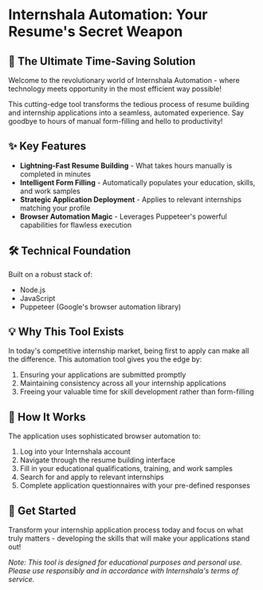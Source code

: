 # Internshala Automation: Your Resume's Secret Weapon

## 🚀 The Ultimate Time-Saving Solution

Welcome to the revolutionary world of Internshala Automation - where technology meets opportunity in the most efficient way possible!

This cutting-edge tool transforms the tedious process of resume building and internship applications into a seamless, automated experience. Say goodbye to hours of manual form-filling and hello to productivity!

## ✨ Key Features

* **Lightning-Fast Resume Building** - What takes hours manually is completed in minutes
* **Intelligent Form Filling** - Automatically populates your education, skills, and work samples
* **Strategic Application Deployment** - Applies to relevant internships matching your profile
* **Browser Automation Magic** - Leverages Puppeteer's powerful capabilities for flawless execution

## 🛠️ Technical Foundation

Built on a robust stack of:
* Node.js
* JavaScript
* Puppeteer (Google's browser automation library)

## 💡 Why This Tool Exists

In today's competitive internship market, being first to apply can make all the difference. This automation tool gives you the edge by:

1. Ensuring your applications are submitted promptly
2. Maintaining consistency across all your internship applications
3. Freeing your valuable time for skill development rather than form-filling

## 🔧 How It Works

The application uses sophisticated browser automation to:
1. Log into your Internshala account
2. Navigate through the resume building interface
3. Fill in your educational qualifications, training, and work samples
4. Search for and apply to relevant internships
5. Complete application questionnaires with your pre-defined responses

## 🚀 Get Started

Transform your internship application process today and focus on what truly matters - developing the skills that will make your applications stand out!

*Note: This tool is designed for educational purposes and personal use. Please use responsibly and in accordance with Internshala's terms of service.*
